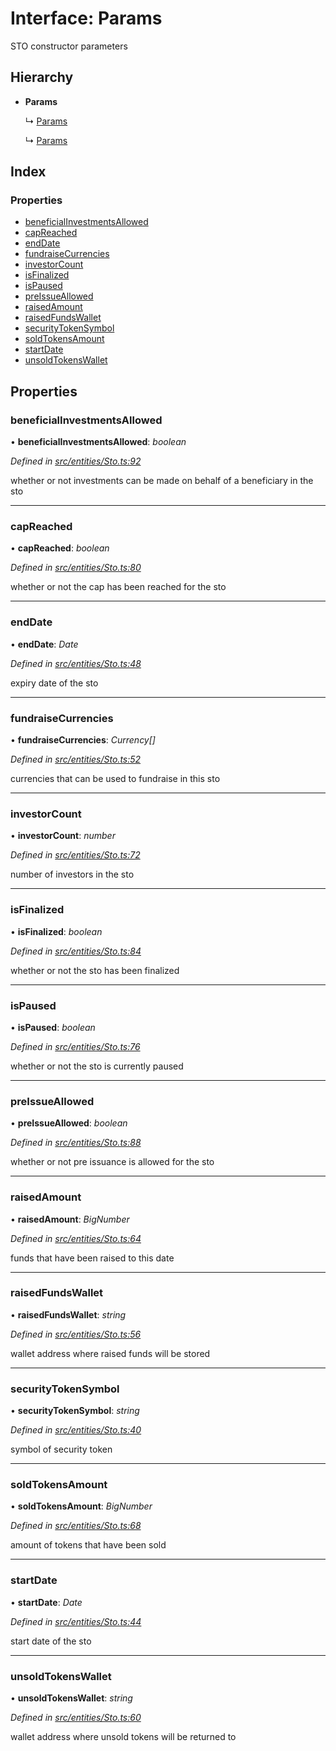 # Interface: Params

STO constructor parameters

## Hierarchy

- **Params**

  ↳ [Params](_entities_simplesto_.params.md)

  ↳ [Params](_entities_tieredsto_.params.md)

## Index

### Properties

- [beneficialInvestmentsAllowed](_entities_sto_.params.md#beneficialinvestmentsallowed)
- [capReached](_entities_sto_.params.md#capreached)
- [endDate](_entities_sto_.params.md#enddate)
- [fundraiseCurrencies](_entities_sto_.params.md#fundraisecurrencies)
- [investorCount](_entities_sto_.params.md#investorcount)
- [isFinalized](_entities_sto_.params.md#isfinalized)
- [isPaused](_entities_sto_.params.md#ispaused)
- [preIssueAllowed](_entities_sto_.params.md#preissueallowed)
- [raisedAmount](_entities_sto_.params.md#raisedamount)
- [raisedFundsWallet](_entities_sto_.params.md#raisedfundswallet)
- [securityTokenSymbol](_entities_sto_.params.md#securitytokensymbol)
- [soldTokensAmount](_entities_sto_.params.md#soldtokensamount)
- [startDate](_entities_sto_.params.md#startdate)
- [unsoldTokensWallet](_entities_sto_.params.md#unsoldtokenswallet)

## Properties

### beneficialInvestmentsAllowed

• **beneficialInvestmentsAllowed**: _boolean_

_Defined in [src/entities/Sto.ts:92](https://github.com/PolymathNetwork/polymath-sdk/blob/a1cd5e3/src/entities/Sto.ts#L92)_

whether or not investments can be made on behalf of a beneficiary in the sto

---

### capReached

• **capReached**: _boolean_

_Defined in [src/entities/Sto.ts:80](https://github.com/PolymathNetwork/polymath-sdk/blob/a1cd5e3/src/entities/Sto.ts#L80)_

whether or not the cap has been reached for the sto

---

### endDate

• **endDate**: _Date_

_Defined in [src/entities/Sto.ts:48](https://github.com/PolymathNetwork/polymath-sdk/blob/a1cd5e3/src/entities/Sto.ts#L48)_

expiry date of the sto

---

### fundraiseCurrencies

• **fundraiseCurrencies**: _Currency[]_

_Defined in [src/entities/Sto.ts:52](https://github.com/PolymathNetwork/polymath-sdk/blob/a1cd5e3/src/entities/Sto.ts#L52)_

currencies that can be used to fundraise in this sto

---

### investorCount

• **investorCount**: _number_

_Defined in [src/entities/Sto.ts:72](https://github.com/PolymathNetwork/polymath-sdk/blob/a1cd5e3/src/entities/Sto.ts#L72)_

number of investors in the sto

---

### isFinalized

• **isFinalized**: _boolean_

_Defined in [src/entities/Sto.ts:84](https://github.com/PolymathNetwork/polymath-sdk/blob/a1cd5e3/src/entities/Sto.ts#L84)_

whether or not the sto has been finalized

---

### isPaused

• **isPaused**: _boolean_

_Defined in [src/entities/Sto.ts:76](https://github.com/PolymathNetwork/polymath-sdk/blob/a1cd5e3/src/entities/Sto.ts#L76)_

whether or not the sto is currently paused

---

### preIssueAllowed

• **preIssueAllowed**: _boolean_

_Defined in [src/entities/Sto.ts:88](https://github.com/PolymathNetwork/polymath-sdk/blob/a1cd5e3/src/entities/Sto.ts#L88)_

whether or not pre issuance is allowed for the sto

---

### raisedAmount

• **raisedAmount**: _BigNumber_

_Defined in [src/entities/Sto.ts:64](https://github.com/PolymathNetwork/polymath-sdk/blob/a1cd5e3/src/entities/Sto.ts#L64)_

funds that have been raised to this date

---

### raisedFundsWallet

• **raisedFundsWallet**: _string_

_Defined in [src/entities/Sto.ts:56](https://github.com/PolymathNetwork/polymath-sdk/blob/a1cd5e3/src/entities/Sto.ts#L56)_

wallet address where raised funds will be stored

---

### securityTokenSymbol

• **securityTokenSymbol**: _string_

_Defined in [src/entities/Sto.ts:40](https://github.com/PolymathNetwork/polymath-sdk/blob/a1cd5e3/src/entities/Sto.ts#L40)_

symbol of security token

---

### soldTokensAmount

• **soldTokensAmount**: _BigNumber_

_Defined in [src/entities/Sto.ts:68](https://github.com/PolymathNetwork/polymath-sdk/blob/a1cd5e3/src/entities/Sto.ts#L68)_

amount of tokens that have been sold

---

### startDate

• **startDate**: _Date_

_Defined in [src/entities/Sto.ts:44](https://github.com/PolymathNetwork/polymath-sdk/blob/a1cd5e3/src/entities/Sto.ts#L44)_

start date of the sto

---

### unsoldTokensWallet

• **unsoldTokensWallet**: _string_

_Defined in [src/entities/Sto.ts:60](https://github.com/PolymathNetwork/polymath-sdk/blob/a1cd5e3/src/entities/Sto.ts#L60)_

wallet address where unsold tokens will be returned to
